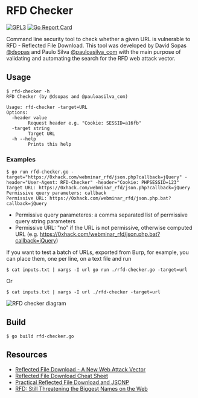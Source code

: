 RFD Checker
===========
[![GPL3](https://camo.githubusercontent.com/268d96c6dd81f1fff98b19675ef5867412a2a223/68747470733a2f2f696d672e736869656c64732e696f2f62616467652f6c6963656e73652d47504c332d627269676874677265656e2e7376673f7374796c653d666c61742d737175617265)](https://github.com/dsopas/rfd-checker/blob/master/LICENSE.md) [![Go Report Card](https://goreportcard.com/badge/github.com/dsopas/rfd-checker)](https://goreportcard.com/report/github.com/dsopas/rfd-checker)

Command line security tool to check whether a given URL is vulnerable to RFD -
Reflected File Download. This tool was developed by David Sopas [@dsopas][1]
and Paulo Silva [@pauloasilva_com][2] with the main purpose of validating and
automating the search for the RFD web attack vector.

## Usage

```
$ rfd-checker -h
RFD Checker (by @dsopas and @pauloasilva_com)

Usage: rfd-checker -target=URL
Options:
  -header value
        Request header e.g. "Cookie: SESSID=a16fb"
  -target string
        Target URL
  -h --help
        Prints this help
```

### Examples

```shell
$ go run rfd-checker.go -target="https://0xhack.com/webminar_rfd/json.php?callback=jQuery" -header="User-Agent: RFD-Checker" -header="Cookie: PHPSESSID=123"
Target URL: https://0xhack.com/webminar_rfd/json.php?callback=jQuery
Permissive query parameters: callback
Permissive URL: https://0xhack.com/webminar_rfd/json.php.bat?callback=jQuery
```

* Permissive query parameteres: a comma separated list of permissive query
  string parameters
* Permissive URL: "no" if the URL is not permissive, otherwise computed URL
  (e.g. https://0xhack.com/webminar_rfd/json.php.bat?callback=jQuery)

If you want to test a batch of URLs, exported from Burp, for example, you can
place them, one per line, on a text file and run

```shell
$ cat inputs.txt | xargs -I url go run ./rfd-checker.go -target=url
``` 

Or

```shell
$ cat inputs.txt | xargs -I url ./rfd-checker -target=url
```

![RFD checker diagram](https://0xhack.com/rfd_checker.png)

## Build

```
$ go build rfd-checker.go
```

## Resources

* [Reflected File Download - A New Web Attack Vector][3]
* [Reflected File Download Cheat Sheet][4]
* [Practical Reflected File Download and JSONP][5]
* [RFD: Still Threatening the Biggest Names on the Web][6]

[1]: https://www.twitter.com/dsopas
[2]: https://www.twitter.com/pauloasilva_com
[3]: https://www.blackhat.com/docs/eu-14/materials/eu-14-Hafif-Reflected-File-Download-A-New-Web-Attack-Vector.pdf
[4]: https://www.davidsopas.com/reflected-file-download-cheat-sheet/
[5]: http://blog.davidvassallo.me/2014/11/02/practical-reflected-file-download-and-jsonp/
[6]: https://info.checkmarx.com/resources/webinars/rfd-still-threatening-the-biggest-names-web-on-demand?hsCtaTracking=70be984d-c6b2-4eb6-a280-32ac7aa6a520%7C17df43d5-14db-4b83-ad12-09f16270754f


